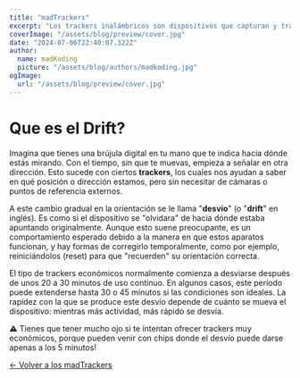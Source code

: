 ```yaml
---
title: "madTrackers"
excerpt: "Los trackers inalámbricos son dispositivos que capturan y transmiten la posición del usuario en tiempo real a un servidor en su PC mediante una conexión WiFi de 2.4 GHz."
coverImage: "/assets/blog/preview/cover.jpg"
date: "2024-07-06T22:40:07.322Z"
author:
  name: madKoding
  picture: "/assets/blog/authors/madkoding.jpg"
ogImage:
  url: "/assets/blog/preview/cover.jpg"
---
```

# Que es el Drift?

Imagina que tienes una brújula digital en tu mano que te indica hacia dónde estás mirando. Con el tiempo, sin que te muevas, empieza a señalar en otra dirección. Esto sucede con ciertos **trackers**, los cuales nos ayudan a saber en qué posición o dirección estamos, pero sin necesitar de cámaras o puntos de referencia externos.

A este cambio gradual en la orientación se le llama "**desvío**" (o "**drift**" en inglés). Es como si el dispositivo se "olvidara" de hacia dónde estaba apuntando originalmente. Aunque esto suene preocupante, es un comportamiento esperado debido a la manera en que estos aparatos funcionan, y hay formas de corregirlo temporalmente, como por ejemplo, reiniciándolos (reset) para que "recuerden" su orientación correcta.

El tipo de trackers económicos normalmente comienza a desviarse después de unos 20 a 30 minutos de uso continuo. En algunos casos, este período puede extenderse hasta 30 o 45 minutos si las condiciones son ideales. La rapidez con la que se produce este desvío depende de cuánto se mueva el dispositivo: mientras más actividad, más rápido se desvía.

⚠️ Tienes que tener mucho ojo si te intentan ofrecer trackers muy económicos, porque pueden venir con chips donde el desvío puede darse apenas a los 5 minutos!

[← Volver a los madTrackers](../madTrackers%20d7f09ef5cfec4b69b2be9524e493e13d.md)